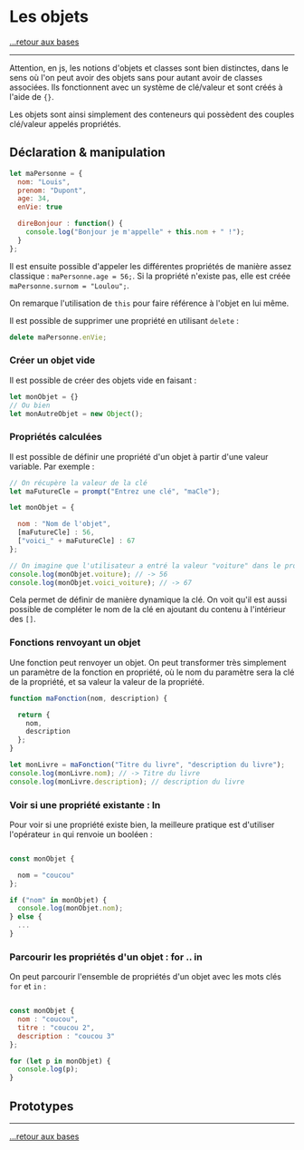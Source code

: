# Les objets

[...retour aux bases](./bases.md)

---

Attention, en js, les notions d'objets et classes sont bien distinctes, dans le sens où l'on peut avoir des objets sans pour autant avoir de classes associées.
Ils fonctionnent avec un système de clé/valeur et sont créés à l'aide de `{}`.

Les objets sont ainsi simplement des conteneurs qui possèdent des couples clé/valeur appelés propriétés.

## Déclaration & manipulation

```js
let maPersonne = {
  nom: "Louis",
  prenom: "Dupont",
  age: 34,
  enVie: true

  direBonjour : function() {
    console.log("Bonjour je m'appelle" + this.nom + " !");
  }
};
```

Il est ensuite possible d'appeler les différentes propriétés de manière assez classique : `maPersonne.age = 56;`.
Si la propriété n'existe pas, elle est créée `maPersonne.surnom = "Loulou";`.

On remarque l'utilisation de `this` pour faire référence à l'objet en lui même.

Il est possible de supprimer une propriété en utilisant `delete` :

```js
delete maPersonne.enVie;
```

### Créer un objet vide

Il est possible de créer des objets vide en faisant :

```js
let monObjet = {}
// Ou bien
let monAutreObjet = new Object();
```

### Propriétés calculées

Il est possible de définir une propriété d'un objet à partir d'une valeur variable. Par exemple :

```js
// On récupère la valeur de la clé 
let maFutureCle = prompt("Entrez une clé", "maCle");

let monObjet = {

  nom : "Nom de l'objet",
  [maFutureCle] : 56, 
  ["voici_" + maFutureCle] : 67
};

// On imagine que l'utilisateur a entré la valeur "voiture" dans le prompt...
console.log(monObjet.voiture); // -> 56
console.log(monObjet.voici_voiture); // -> 67
```

Cela permet de définir de manière dynamique la clé. On voit qu'il est aussi possible de compléter le nom de la clé en ajoutant du contenu à l'intérieur des `[]`.

### Fonctions renvoyant un objet

Une fonction peut renvoyer un objet. On peut transformer très simplement un paramètre de la fonction en propriété, où le nom du paramètre sera la clé de la propriété, et sa valeur la valeur de la propriété.

```js
function maFonction(nom, description) {

  return {
    nom,
    description
  };
}

let monLivre = maFonction("Titre du livre", "description du livre");
console.log(monLivre.nom); // -> Titre du livre
console.log(monLivre.description); // description du livre
```

### Voir si une propriété existante : In

Pour voir si une propriété existe bien, la meilleure pratique est d'utiliser l'opérateur `in` qui renvoie un booléen :

```js

const monObjet {

  nom = "coucou"
};

if ("nom" in monObjet) {
  console.log(monObjet.nom);
} else {
  ...
}
```

### Parcourir les propriétés d'un objet : for .. in

On peut parcourir l'ensemble de propriétés d'un objet avec les mots clés `for` et `in` :

```js

const monObjet {
  nom : "coucou",
  titre : "coucou 2", 
  description : "coucou 3"
};

for (let p in monObjet) {
  console.log(p);
}
```

## Prototypes




--- 
[...retour aux bases](./bases.md)